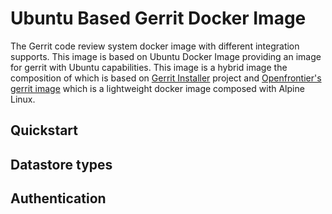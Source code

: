 # Ubuntu Based Gerrit Docker Image
The Gerrit code review system docker image with different integration supports. This image is based on Ubuntu Docker Image providing an image for gerrit with Ubuntu capabilities. This image is a hybrid image the composition of which is based on [Gerrit Installer](https://gerrit.googlesource.com/gerrit-installer/) project and [Openfrontier's gerrit image](https://github.com/openfrontier/docker-gerrit) which is a lightweight docker image composed with Alpine Linux.

## Quickstart



## Datastore types


## Authentication



